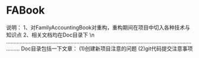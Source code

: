 # FABook
说明：
1、对FamilyAccountingBook对重构，重构期间在项目中切入各种技术与知识点
2、相关文档均在Doc目录下
\n .....................................................................................................................................
Doc目录包括一下文章：
(1)创建新项目注意的问题
(2)git代码提交注意事项

